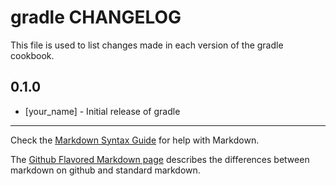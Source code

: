 # gradle CHANGELOG

This file is used to list changes made in each version of the gradle cookbook.

## 0.1.0
- [your_name] - Initial release of gradle

- - -
Check the [Markdown Syntax Guide](http://daringfireball.net/projects/markdown/syntax) for help with Markdown.

The [Github Flavored Markdown page](http://github.github.com/github-flavored-markdown/) describes the differences between markdown on github and standard markdown.
